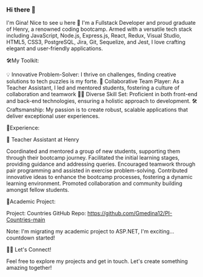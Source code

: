 ### Hi there 👋

I'm Gina! Nice to see u here 💜
I'm a Fullstack Developer and proud graduate of Henry, a renowned coding bootcamp. Armed with a versatile tech stack including JavaScript, Node.js, Express.js, React, Redux, Visual Studio, HTML5, CSS3, PostgreSQL, Jira, Git, Sequelize, and Jest, I love crafting elegant and user-friendly applications.

🛠️My Toolkit:

💡 Innovative Problem-Solver: I thrive on challenges, finding creative solutions to tech puzzles is my forte. 🤝 Collaborative Team Player: As a Teacher Assistant, I led and mentored students, fostering a culture of collaboration and teamwork 👩‍💻 Diverse Skill Set: Proficient in both front-end and back-end technologies, ensuring a holistic approach to development. 🛠️ Craftsmanship: My passion is to create robust, scalable applications that deliver exceptional user experiences.

💼Experience:

🌟 Teacher Assistant at Henry

Coordinated and mentored a group of new students, supporting them through their bootcamp journey. Facilitated the initial learning stages, providing guidance and addressing queries. Encouraged teamwork through pair programming and assisted in exercise problem-solving. Contributed innovative ideas to enhance the bootcamp processes, fostering a dynamic learning environment. Promoted collaboration and community building amongst fellow students.

🚀Academic Project:

Project: Countries GitHub Repo: https://github.com/Gmedina12/PI-Countries-main

Note: I'm migrating my academic project to ASP.NET, I'm exciting... countdown started!

👩‍💻 Let's Connect!

Feel free to explore my projects and get in touch. Let's create something amazing together!
